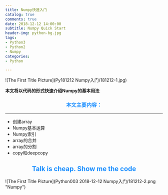 ```yaml
---
title: Numpy快速入门
catalog: true
comments: true
date: 2018-12-12 14:00:00
subtitle: Numpy Quick Start
header-img: python-bg.jpg
tags:
- Python3
- Python2
- Numpy
categories:
- Python

---
```


![The First Title Picture](Py181212 Numpy入门/181212-1.jpg)

<!-- more -->

**本文将以代码的形式快速介绍Numpy的基本用法**



### <font color="#1E90FF"><center>本文主要内容：</center></font>

-------
* 创建array
* Numpy基本运算
* Numpy索引
* array的合并
* array的分割
* copy和deepcopy


<font color="#1E90FF"><center> Talk is cheap. Show me the code</center></font>
-------


![The First Title Picture](Python003 2018-12-12 Numpy入门/181212-2.png "Numpy")



